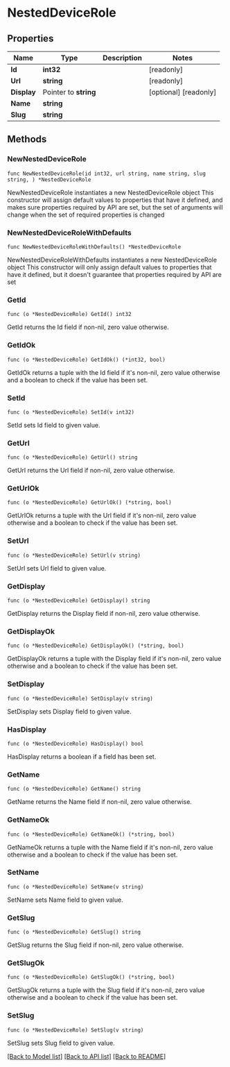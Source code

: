 # NestedDeviceRole

## Properties

Name | Type | Description | Notes
------------ | ------------- | ------------- | -------------
**Id** | **int32** |  | [readonly] 
**Url** | **string** |  | [readonly] 
**Display** | Pointer to **string** |  | [optional] [readonly] 
**Name** | **string** |  | 
**Slug** | **string** |  | 

## Methods

### NewNestedDeviceRole

`func NewNestedDeviceRole(id int32, url string, name string, slug string, ) *NestedDeviceRole`

NewNestedDeviceRole instantiates a new NestedDeviceRole object
This constructor will assign default values to properties that have it defined,
and makes sure properties required by API are set, but the set of arguments
will change when the set of required properties is changed

### NewNestedDeviceRoleWithDefaults

`func NewNestedDeviceRoleWithDefaults() *NestedDeviceRole`

NewNestedDeviceRoleWithDefaults instantiates a new NestedDeviceRole object
This constructor will only assign default values to properties that have it defined,
but it doesn't guarantee that properties required by API are set

### GetId

`func (o *NestedDeviceRole) GetId() int32`

GetId returns the Id field if non-nil, zero value otherwise.

### GetIdOk

`func (o *NestedDeviceRole) GetIdOk() (*int32, bool)`

GetIdOk returns a tuple with the Id field if it's non-nil, zero value otherwise
and a boolean to check if the value has been set.

### SetId

`func (o *NestedDeviceRole) SetId(v int32)`

SetId sets Id field to given value.


### GetUrl

`func (o *NestedDeviceRole) GetUrl() string`

GetUrl returns the Url field if non-nil, zero value otherwise.

### GetUrlOk

`func (o *NestedDeviceRole) GetUrlOk() (*string, bool)`

GetUrlOk returns a tuple with the Url field if it's non-nil, zero value otherwise
and a boolean to check if the value has been set.

### SetUrl

`func (o *NestedDeviceRole) SetUrl(v string)`

SetUrl sets Url field to given value.


### GetDisplay

`func (o *NestedDeviceRole) GetDisplay() string`

GetDisplay returns the Display field if non-nil, zero value otherwise.

### GetDisplayOk

`func (o *NestedDeviceRole) GetDisplayOk() (*string, bool)`

GetDisplayOk returns a tuple with the Display field if it's non-nil, zero value otherwise
and a boolean to check if the value has been set.

### SetDisplay

`func (o *NestedDeviceRole) SetDisplay(v string)`

SetDisplay sets Display field to given value.

### HasDisplay

`func (o *NestedDeviceRole) HasDisplay() bool`

HasDisplay returns a boolean if a field has been set.

### GetName

`func (o *NestedDeviceRole) GetName() string`

GetName returns the Name field if non-nil, zero value otherwise.

### GetNameOk

`func (o *NestedDeviceRole) GetNameOk() (*string, bool)`

GetNameOk returns a tuple with the Name field if it's non-nil, zero value otherwise
and a boolean to check if the value has been set.

### SetName

`func (o *NestedDeviceRole) SetName(v string)`

SetName sets Name field to given value.


### GetSlug

`func (o *NestedDeviceRole) GetSlug() string`

GetSlug returns the Slug field if non-nil, zero value otherwise.

### GetSlugOk

`func (o *NestedDeviceRole) GetSlugOk() (*string, bool)`

GetSlugOk returns a tuple with the Slug field if it's non-nil, zero value otherwise
and a boolean to check if the value has been set.

### SetSlug

`func (o *NestedDeviceRole) SetSlug(v string)`

SetSlug sets Slug field to given value.



[[Back to Model list]](../README.md#documentation-for-models) [[Back to API list]](../README.md#documentation-for-api-endpoints) [[Back to README]](../README.md)


